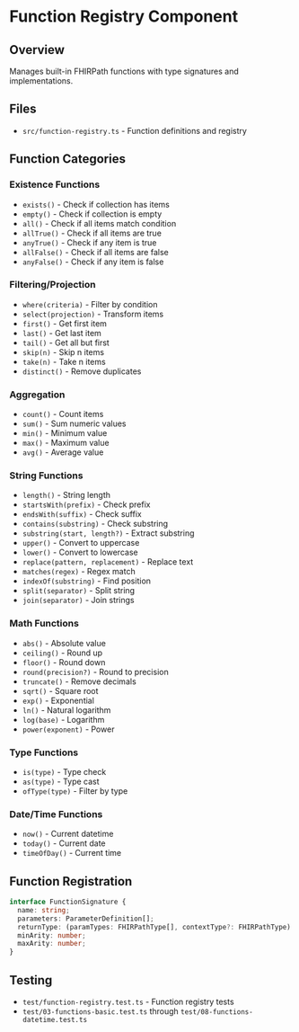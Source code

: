 # Function Registry Component

## Overview
Manages built-in FHIRPath functions with type signatures and implementations.

## Files
- `src/function-registry.ts` - Function definitions and registry

## Function Categories

### Existence Functions
- `exists()` - Check if collection has items
- `empty()` - Check if collection is empty
- `all()` - Check if all items match condition
- `allTrue()` - Check if all items are true
- `anyTrue()` - Check if any item is true
- `allFalse()` - Check if all items are false
- `anyFalse()` - Check if any item is false

### Filtering/Projection
- `where(criteria)` - Filter by condition
- `select(projection)` - Transform items
- `first()` - Get first item
- `last()` - Get last item
- `tail()` - Get all but first
- `skip(n)` - Skip n items
- `take(n)` - Take n items
- `distinct()` - Remove duplicates

### Aggregation
- `count()` - Count items
- `sum()` - Sum numeric values
- `min()` - Minimum value
- `max()` - Maximum value
- `avg()` - Average value

### String Functions
- `length()` - String length
- `startsWith(prefix)` - Check prefix
- `endsWith(suffix)` - Check suffix
- `contains(substring)` - Check substring
- `substring(start, length?)` - Extract substring
- `upper()` - Convert to uppercase
- `lower()` - Convert to lowercase
- `replace(pattern, replacement)` - Replace text
- `matches(regex)` - Regex match
- `indexOf(substring)` - Find position
- `split(separator)` - Split string
- `join(separator)` - Join strings

### Math Functions
- `abs()` - Absolute value
- `ceiling()` - Round up
- `floor()` - Round down
- `round(precision?)` - Round to precision
- `truncate()` - Remove decimals
- `sqrt()` - Square root
- `exp()` - Exponential
- `ln()` - Natural logarithm
- `log(base)` - Logarithm
- `power(exponent)` - Power

### Type Functions
- `is(type)` - Type check
- `as(type)` - Type cast
- `ofType(type)` - Filter by type

### Date/Time Functions
- `now()` - Current datetime
- `today()` - Current date
- `timeOfDay()` - Current time

## Function Registration
```typescript
interface FunctionSignature {
  name: string;
  parameters: ParameterDefinition[];
  returnType: (paramTypes: FHIRPathType[], contextType?: FHIRPathType) => FHIRPathType;
  minArity: number;
  maxArity: number;
}
```

## Testing
- `test/function-registry.test.ts` - Function registry tests
- `test/03-functions-basic.test.ts` through `test/08-functions-datetime.test.ts`